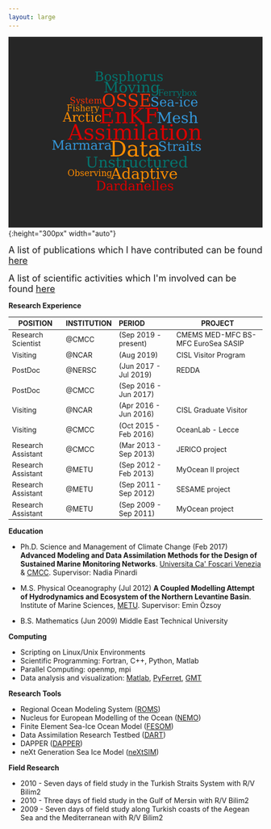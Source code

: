 ```yaml
---
layout: large
---
```

![](../pics/wordcloud.png){:height="300px" width="auto"}

<font size="+1">A list of publications which I have contributed can be found <a href="/research/publication">here <br></a></font>

<font size="+1">A list of scientific activities which I'm involved can be found <a href="/calendar/index">here</a></font>

**Research Experience**

| POSITION             | INSTITUTION |  PERIOD              |   PROJECT           |
|----------------------|:------------|:---------------------|---------------------|
| Research  Scientist  | @CMCC       | (Sep 2019 - present) | CMEMS MED-MFC BS-MFC EuroSea SASIP|
| Visiting             | @NCAR       | (Aug 2019)           | CISL Visitor Program|
| PostDoc              | @NERSC      | (Jun 2017 - Jul 2019)| REDDA |
| PostDoc              | @CMCC       | (Sep 2016 - Jun 2017)||
| Visiting             | @NCAR       | (Apr 2016 - Jun 2016)| CISL Graduate Visitor|
| Visiting             | @CMCC       | (Oct 2015 - Feb 2016)| OceanLab - Lecce|
| Research Assistant   | @CMCC       | (Mar 2013 - Sep 2013)| JERICO project|
| Research Assistant   | @METU       | (Sep 2012 - Feb 2013)| MyOcean II project|
| Research Assistant   | @METU       | (Sep 2011 - Sep 2012)| SESAME project|
| Research Assistant   | @METU       | (Sep 2009 - Sep 2011)| MyOcean project|

**Education**

- Ph.D. Science and Management of Climate Change (Feb 2017) **Advanced Modeling and Data Assimilation Methods for the Design of Sustained Marine Monitoring Networks**. [Universita Ca' Foscari Venezia](https://unive.it) & [CMCC](https://cmcc.it). Supervisor: Nadia Pinardi

- M.S. Physical Oceanography (Jul 2012) **A Coupled Modelling Attempt of Hydrodynamics and Ecosystem of the Northern Levantine Basin**. Institute of Marine Sciences, [METU](https://metu.edu.tr). Supervisor: Emin Özsoy

- B.S. Mathematics (Jun 2009) Middle East Technical University

**Computing**

- Scripting on Linux/Unix Environments
- Scientific Programming: Fortran, C\+\+, Python, Matlab
- Parallel Computing: openmp, mpi
- Data analysis and visualization: [Matlab](https://www.mathworks.com),
  [PyFerret](https://ferret.pmel.noaa.gov/Ferret/documentation/pyferret),
[GMT](http://gmt.soest.hawaii.edu)

**Research Tools**

- Regional Ocean Modeling System ([ROMS](https://www.myroms.org))
- Nucleus for European Modelling of the Ocean ([NEMO](https://www.nemo-ocean.eu))
- Finite Element Sea-Ice Ocean Model ([FESOM](https://fesom.de))
- Data Assimilation Research Testbed ([DART](http://www.image.ucar.edu/DAReS/DART))
- DAPPER ([DAPPER](https://github.com/nansencenter/DAPPER))
- neXt Generation Sea Ice Model ([neXtSIM](https://www.nersc.no/group/sea-ice-modelling))

**Field Research**

- 2010 - Seven days of field study in the Turkish Straits System with R/V Bilim2
- 2010 - Three days of field study in the Gulf of Mersin with R/V Bilim2
- 2009 - Seven days of field study along Turkish coasts of the Aegean Sea and the Mediterranean with R/V Bilim2
